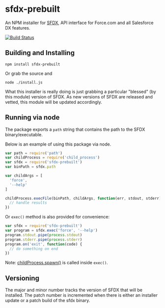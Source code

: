 sfdx-prebuilt
==================

An NPM installer for [SFDX](https://developer.salesforce.com/tools/sfdxcli), API interface for Force.com and all Salesforce DX features.

[![Build Status](https://travis-ci.org/coveo/sfdx-prebuilt.svg?branch=master)](https://travis-ci.org/coveo/sfdx-prebuilt)

Building and Installing
-----------------------

```shell
npm install sfdx-prebuilt
```

Or grab the source and

```shell
node ./install.js
```

What this installer is really doing is just grabbing a particular "blessed" (by
this module) version of SFDX. As new versions of SFDX are released
and vetted, this module will be updated accordingly.

Running via node
----------------

The package exports a `path` string that contains the path to the
SFDX binary/executable.

Below is an example of using this package via node.

```javascript
var path = require('path')
var childProcess = require('child_process')
var sfdx = require('sfdx-prebuilt')
var binPath = sfdx.path

var childArgs = [
  'force',
  '--help' 
]

childProcess.execFile(binPath, childArgs, function(err, stdout, stderr) {
  // handle results
})

```

Or `exec()` method is also provided for convenience:

```javascript
var sfdx = require('sfdx-prebuilt')
var program = sfdx.exec('force', '--help')
program.stdout.pipe(process.stdout)
program.stderr.pipe(process.stderr)
program.on('exit', function(code) {
  // do something on end
})
```

Note: [childProcess.spawn()](https://nodejs.org/api/child_process.html#child_process_child_process_spawn_command_args_options) is called inside `exec()`.

Versioning
----------

The major and minor number tracks the version of SFDX that will be
installed. The patch number is incremented when there is either an installer
update or a patch build of the sfdx binary.
